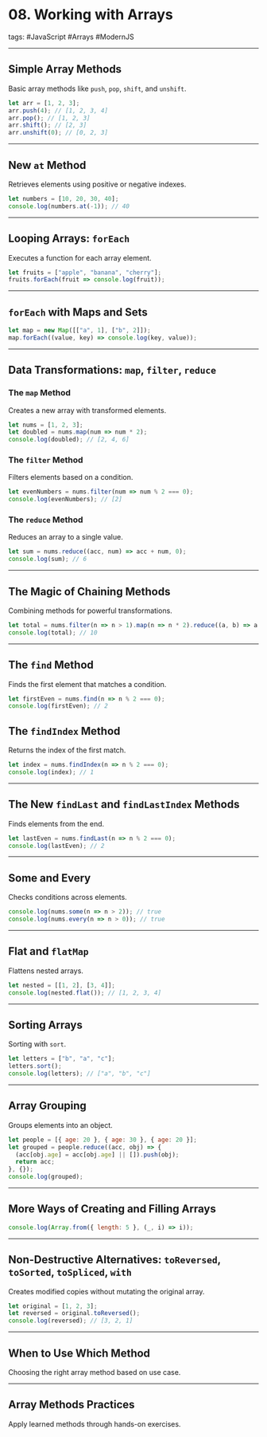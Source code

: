 # 08. Working with Arrays

tags: #JavaScript #Arrays #ModernJS

---

## **Simple Array Methods**
Basic array methods like `push`, `pop`, `shift`, and `unshift`.

```js
let arr = [1, 2, 3];
arr.push(4); // [1, 2, 3, 4]
arr.pop(); // [1, 2, 3]
arr.shift(); // [2, 3]
arr.unshift(0); // [0, 2, 3]
```

---

## **New `at` Method**
Retrieves elements using positive or negative indexes.

```js
let numbers = [10, 20, 30, 40];
console.log(numbers.at(-1)); // 40
```

---

## **Looping Arrays: `forEach`**
Executes a function for each array element.

```js
let fruits = ["apple", "banana", "cherry"];
fruits.forEach(fruit => console.log(fruit));
```

---

## **`forEach` with Maps and Sets**

```js
let map = new Map([["a", 1], ["b", 2]]);
map.forEach((value, key) => console.log(key, value));
```

---

## **Data Transformations: `map`, `filter`, `reduce`**

### **The `map` Method**
Creates a new array with transformed elements.

```js
let nums = [1, 2, 3];
let doubled = nums.map(num => num * 2);
console.log(doubled); // [2, 4, 6]
```

### **The `filter` Method**
Filters elements based on a condition.

```js
let evenNumbers = nums.filter(num => num % 2 === 0);
console.log(evenNumbers); // [2]
```

### **The `reduce` Method**
Reduces an array to a single value.

```js
let sum = nums.reduce((acc, num) => acc + num, 0);
console.log(sum); // 6
```

---

## **The Magic of Chaining Methods**
Combining methods for powerful transformations.

```js
let total = nums.filter(n => n > 1).map(n => n * 2).reduce((a, b) => a + b);
console.log(total); // 10
```

---

## **The `find` Method**
Finds the first element that matches a condition.

```js
let firstEven = nums.find(n => n % 2 === 0);
console.log(firstEven); // 2
```

## **The `findIndex` Method**
Returns the index of the first match.

```js
let index = nums.findIndex(n => n % 2 === 0);
console.log(index); // 1
```

---

## **The New `findLast` and `findLastIndex` Methods**
Finds elements from the end.

```js
let lastEven = nums.findLast(n => n % 2 === 0);
console.log(lastEven); // 2
```

---

## **Some and Every**
Checks conditions across elements.

```js
console.log(nums.some(n => n > 2)); // true
console.log(nums.every(n => n > 0)); // true
```

---

## **Flat and `flatMap`**
Flattens nested arrays.

```js
let nested = [[1, 2], [3, 4]];
console.log(nested.flat()); // [1, 2, 3, 4]
```

---

## **Sorting Arrays**
Sorting with `sort`.

```js
let letters = ["b", "a", "c"];
letters.sort();
console.log(letters); // ["a", "b", "c"]
```

---

## **Array Grouping**
Groups elements into an object.

```js
let people = [{ age: 20 }, { age: 30 }, { age: 20 }];
let grouped = people.reduce((acc, obj) => {
  (acc[obj.age] = acc[obj.age] || []).push(obj);
  return acc;
}, {});
console.log(grouped);
```

---

## **More Ways of Creating and Filling Arrays**

```js
console.log(Array.from({ length: 5 }, (_, i) => i));
```

---

## **Non-Destructive Alternatives: `toReversed`, `toSorted`, `toSpliced`, `with`**
Creates modified copies without mutating the original array.

```js
let original = [1, 2, 3];
let reversed = original.toReversed();
console.log(reversed); // [3, 2, 1]
```

---

## **When to Use Which Method**
Choosing the right array method based on use case.

---

## **Array Methods Practices**
Apply learned methods through hands-on exercises.
